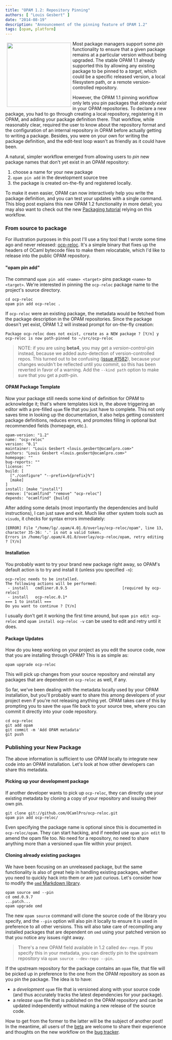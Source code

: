 ```yaml
---
title: "OPAM 1.2: Repository Pinning"
authors: [ "Louis Gesbert" ]
date: "2014-08-19"
description: "Announcement of the pinning feature of OPAM 1.2"
tags: [opam, platform]
---
```


<img style="float:left; padding: 5px" src="camel-pin.jpg" width="200px"></img>

Most package managers support some _pin_ functionality to ensure that a given
package remains at a particular version without being upgraded.
The stable OPAM 1.1 already supported this by allowing any existing package to be
pinned to a _target_, which could be a specific released version, a local filesystem
path, or a remote version-controlled repository.

However, the OPAM 1.1 pinning workflow only lets you pin packages that _already exist_ in your OPAM
repositories. To declare a new package, you had to go through creating a
local repository, registering it in OPAM, and adding your package definition there.
That workflow, while reasonably clear, required the user to know about the repository
format and the configuration of an internal repository in OPAM before actually getting to
writing a package. Besides, you were on your own for writing the package
definition, and the edit-test loop wasn't as friendly as it could have been.

A natural, simpler workflow emerged from allowing users to _pin_ new package
names that don't yet exist in an OPAM repository:

1. choose a name for your new package
2. `opam pin add` in the development source tree
3. the package is created on-the-fly and registered locally.

To make it even easier, OPAM can now interactively help you write the
package definition, and you can test your updates with a single command.
This blog post explains this new OPAM 1.2 functionality in more detail;
you may also want to check out the new [Packaging tutorial][doc-packaging]
relying on this workflow.


### From source to package

For illustration purposes in this post I'll use a tiny tool that I wrote some time ago and
never released: [ocp-reloc][].  It's a simple binary that fixes up the
headers of OCaml bytecode files to make them relocatable, which I'd like
to release into the public OPAM repository.

#### "opam pin add"

The command `opam pin add <name> <target>` pins package `<name>` to
`<target>`. We're interested in pinning the `ocp-reloc` package
name to the project's source directory.

```
cd ocp-reloc
opam pin add ocp-reloc .
```

If `ocp-reloc` were an existing package, the metadata would be fetched from
the package description in the OPAM repositories. Since the package doesn't yet exist,
OPAM 1.2 will instead prompt for on-the-fly creation:

```
Package ocp-reloc does not exist, create as a NEW package ? [Y/n] y
ocp-reloc is now path-pinned to ~/src/ocp-reloc
```

> NOTE: if you are using __beta4__, you may get a _version-control_-pin instead,
> because we added auto-detection of version-controlled repos. This turned out to
> be confusing ([issue #1582](https://github.com/ocaml/opam/issues/1582)),
> because your changes wouldn't be reflected until you commit, so
> this has been reverted in favor of a warning. Add the `--kind path` option to
> make sure that you get a _path_-pin.


#### OPAM Package Template

Now your package still needs some kind of definition for OPAM to acknowledge it;
that's where templates kick in, the above triggering an editor with a pre-filled
`opam` file that you just have to complete. This not only saves time in
looking up the documentation, it also helps getting consistent package
definitions, reduces errors, and promotes filling in optional but recommended
fields (homepage, etc.).

```opam
opam-version: "1.2"
name: "ocp-reloc"
version: "0.1"
maintainer: "Louis Gesbert <louis.gesbert@ocamlpro.com>"
authors: "Louis Gesbert <louis.gesbert@ocamlpro.com>"
homepage: ""
bug-reports: ""
license: ""
build: [
  ["./configure" "--prefix=%{prefix}%"]
  [make]
]
install: [make "install"]
remove: ["ocamlfind" "remove" "ocp-reloc"]
depends: "ocamlfind" {build}
```

After adding some details (most importantly the dependencies and
build instructions), I can just save and exit.  Much like other system tools
such as `visudo`, it checks for syntax errors immediately:

```
[ERROR] File "/home/lg/.opam/4.01.0/overlay/ocp-reloc/opam", line 13, character 35-36: '.' is not a valid token.
Errors in /home/lg/.opam/4.01.0/overlay/ocp-reloc/opam, retry editing ? [Y/n]
```

#### Installation

You probably want to try your brand new package right away, so
OPAM's default action is to try and install it (unless you specified `-n`):

```
ocp-reloc needs to be installed.
The following actions will be performed:
 - install   cmdliner.0.9.5                        [required by ocp-reloc]
 - install   ocp-reloc.0.1*
=== 1 to install ===
Do you want to continue ? [Y/n]
```

I usually don't get it working the first time around, but `opam pin edit
ocp-reloc` and `opam install ocp-reloc -v` can be used to edit and retry until
it does.

#### Package Updates

How do you keep working on your project as you edit the source code, now that
you are installing through OPAM? This is as simple as:

```
opam upgrade ocp-reloc
```

This will pick up changes from your source repository and reinstall any packages
that are dependent on `ocp-reloc` as well, if any.

So far, we've been dealing with the metadata locally used by your OPAM
installation, but you'll probably want to share this among developers of your
project even if you're not releasing anything yet. OPAM takes care of this
by prompting you to save the `opam` file back to your source tree, where
you can commit it directly into your code repository.

```
cd ocp-reloc
git add opam
git commit -m 'Add OPAM metadata'
git push
```

### Publishing your New Package

The above information is sufficient to use OPAM locally to integrate new code
into an OPAM installation.  Let's look at how other developers can share this
metadata.

#### Picking up your development package

If another developer wants to pick up `ocp-reloc`, they can directly use
your existing metadata by cloning a copy of your repository and issuing their
own pin.

```
git clone git://github.com/OCamlPro/ocp-reloc.git
opam pin add ocp-reloc/
```

Even specifying the package name is optional since this is documented in
`ocp-reloc/opam`. They can start hacking, and if needed use `opam pin edit` to
amend the opam file too. No need for a repository, no need to share anything more than a
versioned `opam` file within your project.

#### Cloning already existing packages

We have been focusing on an unreleased package, but the same 
functionality is also of great help in handling existing packages, whether you
need to quickly hack into them or are just curious.  Let's consider how to
modify the [`omd` Markdown library][omd-www].

```
opam source omd --pin
cd omd.0.9.7
...patch...
opam upgrade omd
```

The new `opam source` command will clone the source code of the library you
specify, and the `--pin` option will also pin it locally to ensure it is used
in preference to all other versions.  This will also take care of recompiling
any installed packages that are dependent on `omd` using your patched version
so that you notice any issues right away.

> There's a new OPAM field available in 1.2 called `dev-repo`.  If you specify
> this in your metadata, you can directly pin to the upstream repository via
> `opam source --dev-repo --pin`.

If the upstream repository for the package contains an `opam` file, that file will be picked up
in preference to the one from the OPAM repository as soon as you pin the package.
The idea is to have:

* a _development_ `opam` file that is versioned along with your source code
 (and thus accurately tracks the latest dependencies for your package).
* a _release_ `opam` file that is published on the OPAM repository and can
  be updated independently without making a new release of the source code.

How to get from the former to the latter will be the subject of another post!
In the meantime, all users of the [beta][opam-beta] are welcome to share their
experience and thoughts on the new workflow on the [bug tracker][opam-bugs].

[doc-packaging]: https://opam.ocaml.org/doc/1.2/Packaging.html "OPAM 1.2 doc preview, packaging guide"
[ocp-reloc]: https://github.com/OCamlPro/ocp-reloc "ocp-reloc repo on Github"
[omd-www]: https://github.com/ocaml/omd "OMD page on Github"
[opam-beta]: ../opam-1-2-0-beta4 "OPAM 1.2.0 beta4 announcement"
[opam-bugs]: https://github.com/ocaml/opam/issues "OPAM bug-tracker on Github"

